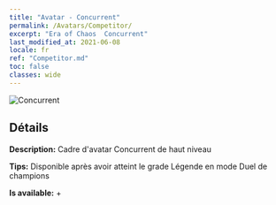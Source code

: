 ```yaml
---
title: "Avatar - Concurrent"
permalink: /Avatars/Competitor/
excerpt: "Era of Chaos  Concurrent"
last_modified_at: 2021-06-08
locale: fr
ref: "Competitor.md"
toc: false
classes: wide
---
```

 ![Concurrent](/images/a/avatarFrame_2.png)

## Détails

 **Description:** Cadre d'avatar Concurrent de haut niveau 

 **Tips:** Disponible après avoir atteint le grade Légende en mode Duel de champions 

 **Is available:**  + 

